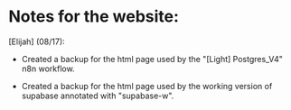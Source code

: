 # Notes for the website:

[Elijah] (08/17): 

- Created a backup for the html page used by the "[Light] Postgres_V4" n8n workflow.

- Created a backup for the html page used by the working version of supabase annotated with "supabase-w".